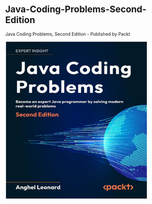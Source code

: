 # Java-Coding-Problems-Second-Edition
Java Coding Problems, Second Edition - Published by Packt

<a href="https://www.amazon.com/Java-Coding-Problems-programmer-real-world/dp/1837633940/ref=tmm_pap_swatch_0?_encoding=UTF8&qid=&sr="><p align="left"><img src="https://github.com/PacktPublishing/Java-Coding-Problems-Second-Edition/blob/main/Java%20Coding%20Problems%20Second%20Edition.png" height="500" width="450"/></p></a>
